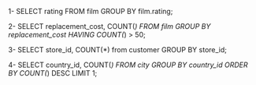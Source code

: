 1- SELECT rating FROM film
   GROUP BY film.rating;
   
2- SELECT replacement_cost, COUNT(*) FROM film
   GROUP BY replacement_cost
   HAVING COUNT(*) > 50;
   
3- SELECT store_id, COUNT(*) from customer
   GROUP BY store_id;
   
4- SELECT country_id, COUNT(*) FROM city
   GROUP BY country_id
   ORDER BY COUNT(*) DESC
   LIMIT 1;
